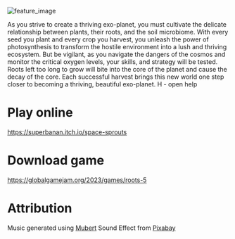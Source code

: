 ![feature_image](https://user-images.githubusercontent.com/64398325/216819365-cace65f8-dacf-41de-af07-1c7dd4bf2232.png)

As you strive to create a thriving exo-planet, you must cultivate the delicate relationship between plants, their roots, and the soil microbiome. With every seed you plant and every crop you harvest, you unleash the power of photosynthesis to transform the hostile environment into a lush and thriving ecosystem. But be vigilant, as you navigate the dangers of the cosmos and monitor the critical oxygen levels, your skills, and strategy will be tested. Roots left too long to grow will bite into the core of the planet and cause the decay of the core. Each successful harvest brings this new world one step closer to becoming a thriving, beautiful exo-planet. H - open help

# Play online

https://superbanan.itch.io/space-sprouts

# Download game

https://globalgamejam.org/2023/games/roots-5

# Attribution

Music generated using <a href="https://mubert.com/">Mubert</a> 
Sound Effect from <a href="https://pixabay.com/?utm_source=link-attribution&amp;utm_medium=referral&amp;utm_campaign=music&amp;utm_content=26360">Pixabay</a>
